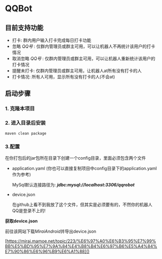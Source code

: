 # QQBot

## 目前支持功能

- 打卡: 群内用户输入打卡完成每日打卡功能
- 忽略 *QQ号* : 仅群内管理员或群主可用，可以让机器人不再统计该用户的打卡情况
- 取消忽略 *QQ号* :  仅群内管理员或群主可用，可以让机器人重新统计该用户的打卡情况
- 提醒未打卡: 仅群内管理员或群主可用，让机器人at所有没有打卡的人
- 打卡情况: 所有人可用，显示所有没有打卡的人(不会at)



## 启动步骤

### 1. 克隆本项目

### 2. 进入目录后安装

```text
maven clean package
```

### 3.配置

在你打包后的jar包所在目录下创建一个config目录，里面必须包含两个文件

- application.yaml (你也可以直接复制项目中config目录下的application.yaml作为参考)

  MySql默认连接路径为: ***jdbc:mysql://localhost:3306/qqrobot***

- device.json

  在github上看不到我放了这个文件，但其实是必须要有的，不然你的机器人QQ是登录不上的!



**获取device.json**

前往该网站下载*MiraiAndroid*并导出device.json

[https://mirai.mamoe.net/topic/223/%E6%97%A0%E6%B3%95%E7%99%BB%E5%BD%95%E7%9A%84%E4%B8%B4%E6%97%B6%E5%A4%84%E7%90%86%E6%96%B9%E6%A1%88]()





